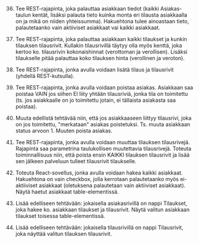 36. Tee REST-rajapinta, joka palauttaa asiakkaan tiedot (kaikki Asiakas-taulun kentät, lisäksi palauta tieto kuinka monta eri tilausta asiakkaalla on ja mikä on niiden yhteissumma). Hakuehtona tulee ainoastaan tieto, palautetaanko vain aktiiviset asiakkaat vai kaikki asiakkaat.

37. Tee REST-rajapinta, joka palauttaa asiakkaan kaikki tilaukset ja kunkin tilauksen tilausrivit. Kullakin tilausrivillä täytyy olla myös kenttä, joka kertoo ko. tilausrivin kokonaishinnat (verottoman ja verollisen). Lisäksi tilaukselle pitää palauttaa koko tilauksen hinta (verollinen ja veroton).

38. Tee REST-rajapinta, jonka avulla voidaan lisätä tilaus ja tilausrivit (yhdellä REST-kutsulla).

39. Tee REST-rajapinta, jonka avulla voidaan poistaa asiakas. Asiakkaan saa poistaa VAIN jos siihen EI liity yhtään tilausriviä, jonka tila on toimitettu (ts. jos asiakkaalle on jo toimitettu jotain, ei tällaista asiakasta saa poistaa).

40. Muuta edellistä tehtävää niin, että jos asiakkaaseen liittyy tilausrivi, joka on jos toimitettu, "merkataan" asiakas poistetuksi. Ts. muuta asiakkaan status arvoon 1. Muuten poista asiakas.

41. Tee REST-rajapinta, jonka avulla voidaan muuttaa tilauksen tilausrivejä. Rajapinta saa parametrina taulukollisen muutettavia tilausrivejä. Toteuta toiminnallisuus niin, että poista ensin KAIKKI tilauksen tilausrivit ja lisää sen jälkeen palveluun tulleet tilausrivit tilaukselle.

42. Toteuta React-sovellus, jonka avulla voidaan hakea kaikki asiakkaat. Hakuehtona on vain checkbox, jolla kerrotaan palautetaanko myös ei-aktiiviset asiakkaat (oletuksena palautetaan vain aktiiviset asiakkaat). Näytä haetut asiakkaat table-elementissä.

43. Lisää edelliseen tehtävään: jokaisella asiakasrivillä on nappi Tilaukset, joka hakee ko. asiakkaan tilaukset ja tilausrivit. Näytä valitun asiakkaan tilaukset toisessa table-elementissä.

44. Lisää edelliseen tehtävään: jokaisella tilausrivillä on nappi Tilausrivit, joka näyttää valitun tilauksen tilausrivit.
